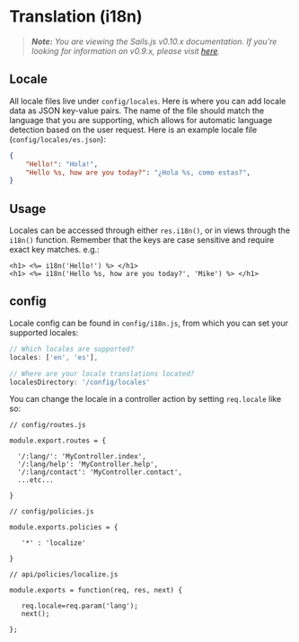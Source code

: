 # Translation (i18n)
> _**Note:** You are viewing the Sails.js v0.10.x documentation.  If you're looking for information on v0.9.x, please visit [here](http://09x.sailsjs.org)._

## Locale
All locale files live under `config/locales`. Here is where you can add locale data as JSON key-value pairs. The name of the file should match the language that you are supporting, which allows for automatic language detection based on the user request.
Here is an example locale file (`config/locales/es.json`):  
```json
{
    "Hello!": "Hola!",
    "Hello %s, how are you today?": "¿Hola %s, como estas?",
}
```
## Usage
Locales can be accessed through either `res.i18n()`, or in views through the `i18n()` function.
Remember that the keys are case sensitive and require exact key matches.
e.g.:
```ejs
<h1> <%= i18n('Hello!') %> </h1>
<h1> <%= i18n('Hello %s, how are you today?', 'Mike') %> </h1>
```

## config
Locale config can be found in `config/i18n.js`, from which you can set your supported locales:
```javascript
// Which locales are supported?
locales: ['en', 'es'],

// Where are your locale translations located?
localesDirectory: '/config/locales'
```

You can change the locale in a controller action by setting ```req.locale``` like so:

```
// config/routes.js

module.export.routes = {

  '/:lang/': 'MyController.index',
  '/:lang/help': 'MyController.help',
  '/:lang/contact': 'MyController.contact',
  ...etc...

}
```

```
// config/policies.js

module.exports.policies = {

   '*' : 'localize'

}
```

```
// api/policies/localize.js

module.exports = function(req, res, next) {

   req.locale=req.param('lang');
   next();

};
```

